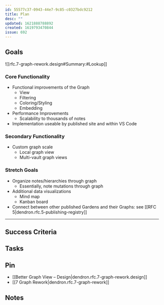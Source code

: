```yaml
---
id: 55577c37-0943-44e7-9c85-c0327bdc9212
title: Plan
desc: ""
updated: 1621888788892
created: 1619793470844
issue: 692
---
```


## Goals

![[rfc.7-graph-rework.design#Summary:#Lookup]]

### Core Functionality

-   Functional improvements of the Graph
    -   View
    -   Filtering
    -   Coloring/Styling
    -   Embedding
-   Performance Improvements
    -   Scalability to thousands of notes
-   Implementation useable by published site and within VS Code

### Secondary Functionality

-   Custom graph scale
    -   Local graph view
    -   Multi-vault graph views

### Stretch Goals

-   Organize notes/hierarchies through graph
    -   Essentially, note mutations through graph
-   Additional data visualizations
    -   Mind map
    -   Kanban board
-   Connect between other published Gardens and their Graphs: see [[RFC 5|dendron.rfc.5-publishing-registry]]

---

## Success Criteria

## Tasks

## Pin

<!-- Important links -->

- [[Better Graph View – Design|dendron.rfc.7-graph-rework.design]]
- [[7 Graph Rework|dendron.rfc.7-graph-rework]]

## Notes

